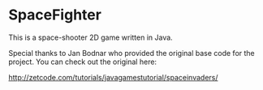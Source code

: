 # SpaceFighter

This is a space-shooter 2D game written in Java.

Special thanks to Jan Bodnar who provided the original base code for the project. You can check out the original here:

http://zetcode.com/tutorials/javagamestutorial/spaceinvaders/


